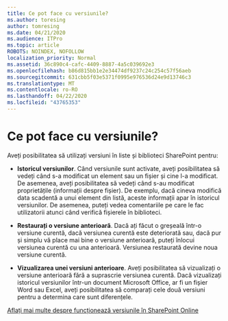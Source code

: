 ```yaml
---
title: Ce pot face cu versiunile?
ms.author: toresing
author: tomresing
ms.date: 04/21/2020
ms.audience: ITPro
ms.topic: article
ROBOTS: NOINDEX, NOFOLLOW
localization_priority: Normal
ms.assetid: 36c890c4-cafc-4409-8887-4a5c039692e3
ms.openlocfilehash: b86d815bb1e2e34474df9237c24c254c57f56aeb
ms.sourcegitcommit: 631cbb5f03e5371f0995e976536d24e9d13746c3
ms.translationtype: MT
ms.contentlocale: ro-RO
ms.lasthandoff: 04/22/2020
ms.locfileid: "43765353"
---
```

# <a name="what-can-i-do-with-versioning"></a>Ce pot face cu versiunile?

Aveți posibilitatea să utilizați versiuni în liste și biblioteci SharePoint pentru:
  
- **Istoricul versiunilor**. Când versiunile sunt activate, aveți posibilitatea să vedeți când s-a modificat un element sau un fișier și cine l-a modificat. De asemenea, aveți posibilitatea să vedeți când s-au modificat proprietățile (informații despre fișier). De exemplu, dacă cineva modifică data scadentă a unui element din listă, aceste informații apar în istoricul versiunilor. De asemenea, puteți vedea comentariile pe care le fac utilizatorii atunci când verifică fișierele în biblioteci. 
    
- **Restaurați o versiune anterioară**. Dacă ați făcut o greșeală într-o versiune curentă, dacă versiunea curentă este deteriorată sau, dacă pur și simplu vă place mai bine o versiune anterioară, puteți înlocui versiunea curentă cu una anterioară. Versiunea restaurată devine noua versiune curentă. 
    
- **Vizualizarea unei versiuni anterioare**. Aveți posibilitatea să vizualizați o versiune anterioară fără a suprascrie versiunea curentă. Dacă vizualizați istoricul versiunilor într-un document Microsoft Office, ar fi un fișier Word sau Excel, aveți posibilitatea să comparați cele două versiuni pentru a determina care sunt diferențele. 
    
[Aflați mai multe despre funcționează versiunile în SharePoint Online](https://go.microsoft.com/fwlink/?linkid=875710)
  

